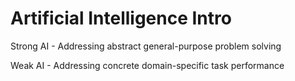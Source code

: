 # Artificial Intelligence Intro
Strong AI - Addressing abstract general-purpose problem solving

Weak AI - Addressing concrete domain-specific task performance

<br/>

